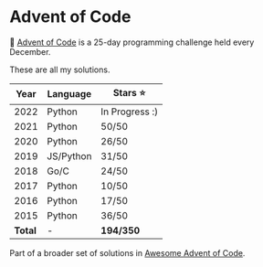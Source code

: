 # Advent of Code

🎅 [Advent of Code](http://adventofcode.com/) is a 25-day programming challenge held every December. 

These are all my solutions.

| Year      | Language |  Stars ⭐ |
| ----------- | ----------- | ----------- |
| 2022 | Python | In Progress :) |
| 2021 | Python | 50/50       |
| 2020 | Python | 26/50        | 
| 2019 | JS/Python |  31/50        |
| 2018 | Go/C | 24/50 
| 2017 | Python | 10/50        | 
| 2016 | Python | 17/50        |
| 2015 | Python | 36/50        | 
| **Total** | - | **194/350** |

Part of a broader set of solutions in [Awesome Advent of Code](https://github.com/Bogdanp/awesome-advent-of-code#python).
